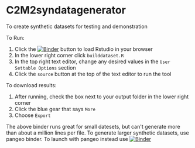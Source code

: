 # C2M2syndatagenerator
To create synthetic datasets for testing and demonstration

To Run:

1. Click the [![Binder](https://mybinder.org/badge_logo.svg)](https://mybinder.org/v2/gh/nih-cfde/C2M2syndatagenerator/HEAD?urlpath=rstudio) button to load Rstudio in your browser
2. In the lower right corner click `builddataset.R`
3. In the top right text editor, change any desired values in the `User Settable Options` section
4. Click the `source` button at the top of the text editor to run the tool


To download results:

1. After running, check the box next to your output folder in the lower right corner
2. Click the blue gear that says `More`
3. Choose `Export`


The above binder runs great for small datesets, but can't generate more than about a million lines per file. To generate larger synthetic datasets, use pangeo binder. To launch with pangeo instead use [![Binder](https://binder.pangeo.io/badge_logo.svg)](https://binder.pangeo.io/v2/gh/nih-cfde/C2M2syndatagenerator/main)
